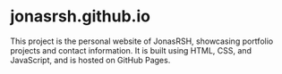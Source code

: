 # jonasrsh.github.io

This project is the personal website of JonasRSH, showcasing portfolio projects and contact information. 
It is built using HTML, CSS, and JavaScript, and is hosted on GitHub Pages.
